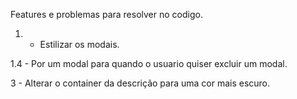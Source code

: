 Features e problemas para resolver no codigo.

1. - Estilizar os modais.

1.4 - Por um modal para quando o usuario quiser excluir um modal.

3 - Alterar o container da descrição para uma cor mais escuro.